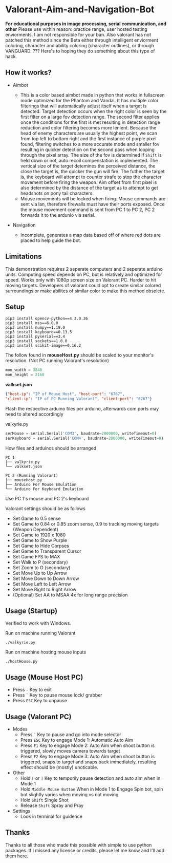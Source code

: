 # Valorant-Aim-and-Navigation-Bot

**For educational purposes in image processing, serial communication, and other**
Please use within reason: practice range, user hosted testing enviorments.  I am not responsible for your ban.  Also valorant has not patched this method since the Beta either through intelligent enviorment coloring, character and ability coloring (character outlines), or through VANGUARD. ???  Here's to hoping they do something about this type of hack.

## How it works?

* Aimbot
  * This is a color based aimbot made in python that works in fullscreen mode optimized for the Phantom and Vandal.  It has multiple color filterings that will automatically adjust itself when a target is detected.  Target detection occurs when the right color is seen by the first filter on a large fov detection range.  The second filter applies once the conditions for the first is met resulting in detection range reduction and color filtering becomes more lenient.  Because the head of enemy characters are usually the highest point, we scan from top left to bottom right and the first instance of purple pixel found, filtering switches to a more accurate mode and smaller fov resulting in quicker detection on the second pass when looping through the pixel array.  The size of the fov is determined if `Shift` is held down or not, auto recoil compenstation is implemented.  The vertical size of the target detemines the perceived distance, the close the target is, the quicker the gun will fire.  The futher the target is, the keyboard will attempt to counter strafe to stop the character movement before firing the weapon.  Aim offset from first pixel is also determined by the distance of the target as to attempt to get headshots on pony tail characters.
  * Mouse movements will be locked when firing.  Mouse commands are sent via lan, therefore firewalls must have their ports exposed.  Once the mouse movement command is sent from PC 1 to PC 2, PC 2 forwards it to the ardunio via serial.

* Navigation
  * Incomplete, generates a map data based off of where red dots are placed to help guide the bot.

## Limitations

This demonstration requires 2 seperate computers and 2 seperate arduino units.  Computing speed depends on PC, but is relatively and optimized for speed.  Works only with 1080p screen size on Valorant PC.  Harder to hit moving targets.  Developers of valorant could opt to create similar colored surroundings or make abilites of similar color to make this method obsolete.

## Setup

```
pip3 install opencv-python==4.3.0.36
pip3 install mss==6.0.0
pip3 install numpy==1.19.0
pip3 install keyboard==0.13.5
pip3 install pyserial==3.4
pip3 install sockets==1.0.0
pip3 install scikit-image==0.16.2
```

The follow found in **mouseHost.py** should be scaled to your monitor's resolution.  (Not PC running Valorant's resolution)
```python
mon_width = 3840
mon_height = 2160
```

**valkset.json**
```json
{"host-ip": "IP of Mouse Host", "host-port": "6767", 
"client-ip": "IP of PC Running Valorant", "client-port": "6767"}
```

Flash the respective arduino files per arduino, afterwards com ports may need to altered accordingly

valkyrie.py
```python
serMouse = serial.Serial('COM3', baudrate=2000000, writeTimeout=0)
serKeyboard = serial.Serial('COM4', baudrate=2000000, writeTimeout=0)
```

How files and arduinos should be arranged
```
PC 1
├── valkyrie.py
└── valkset.json
```

```
PC 2 (Running Valorant)
├── mouseHost.py
├── Arduino For Mouse Emulation
└── Arduino For Keyboard Emulation
```

Use PC 1's mouse and PC 2's keyboard

Valorant settings should be as follows
* Set Game to 0.5 sense
* Set Game to 0.84 or 0.85 zoom sense, 0.9 to tracking moving targets (Weapon Dependent)
* Set Game to 1920 x 1080
* Set Game to Show Purple
* Set Game to Hide Corpses
* Set Game to Transparent Cursor
* Set Game FPS to MAX
* Set Walk to P (secondary)
* Set Zoom to O (secondary)
* Set Move Up to Up Arrow
* Set Move Down to Down Arrow
* Set Move Left to Left Arrow
* Set Move Right to Right Arrow
* (Optional) Set AA to MSAA 4x for long range precision

## Usage (Startup)

Verified to work with Windows.

Run on machine running Valorant
```
./valkyrie.py
```

Run on machine hosting mouse inputs
```
./hostHouse.py
```

## Usage (Mouse Host PC)

* Press ``` - ``` Key to exit
* Press ``` ` ``` Key to pause mouse lock/ grabber
* Press ``` ESC ``` Key to unpause

## Usage (Valorant PC)

* Modes
  * Press ``` ` ``` Key to pause and go into mode selector
  * Press ``` ESC ``` Key to engage Mode 1: Automatic Auto Aim
  * Press ``` F1 ``` Key to engage Mode 2: Auto Aim when shoot button is triggered, slowly moves camera towards target
  * Press ``` F2 ``` Key to engage Mode 3: Auto Aim when shoot button is triggered, snaps to target and snaps back immediately, resulting effect should be (mostly) unoticable.
* Other
  * Hold ``` [ ``` or ``` ] ``` Key to temporily pause detection and auto aim when in Mode 1
  * Hold ``` Middle Mouse Button ``` When in Mode 1 to Engage Spin bot, spin bot slightly varies when moving vs not moving
  * Hold ``` Shift ``` Single Shot
  * Release ``` Shift ``` Spray and Pray
* Settings
  * Look in terminal for guidence
  
## Thanks

Thanks to all those who made this possible with simple to use python packages.  If I missed any license or credits, please let me know and I'll add them here.
